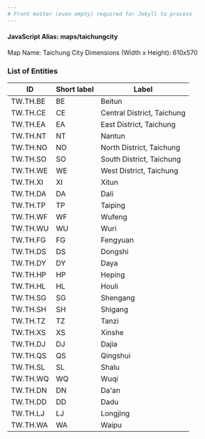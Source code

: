 ```yaml
---
# Front matter (even empty) required for Jekyll to process
---
```


#### JavaScript Alias: maps/taichungcity

Map Name: Taichung City
Dimensions (Width x Height): 610x570

### List of Entities

ID | Short label | Label
---|---|---|
TW.TH.BE|BE|Beitun
TW.TH.CE|CE|Central District, Taichung
TW.TH.EA|EA|East District, Taichung
TW.TH.NT|NT|Nantun
TW.TH.NO|NO|North District, Taichung
TW.TH.SO|SO|South District, Taichung
TW.TH.WE|WE|West District, Taichung
TW.TH.XI|XI|Xitun
TW.TH.DA|DA|Dali
TW.TH.TP|TP|Taiping
TW.TH.WF|WF|Wufeng
TW.TH.WU|WU|Wuri
TW.TH.FG|FG|Fengyuan
TW.TH.DS|DS|Dongshi
TW.TH.DY|DY|Daya
TW.TH.HP|HP|Heping
TW.TH.HL|HL|Houli
TW.TH.SG|SG|Shengang
TW.TH.SH|SH|Shigang
TW.TH.TZ|TZ|Tanzi
TW.TH.XS|XS|Xinshe
TW.TH.DJ|DJ|Dajia
TW.TH.QS|QS|Qingshui
TW.TH.SL|SL|Shalu
TW.TH.WQ|WQ|Wuqi
TW.TH.DN|DN|Da'an
TW.TH.DD|DD|Dadu
TW.TH.LJ|LJ|Longjing
TW.TH.WA|WA|Waipu